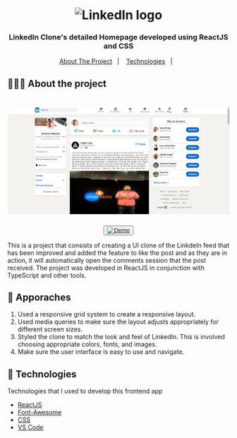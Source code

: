 <h1 align="center">
	<img alt="LinkedIn logo" src="https://upload.wikimedia.org/wikipedia/commons/f/f8/LinkedIn_icon_circle.svg" height="150px" width="150px" />
</h1>

<h3 align="center">
  LinkedIn Clone's detailed Homepage developed using ReactJS and CSS
</h3>


<p align="center">
  <a href="#-about-the-project">About The Project</a>&nbsp;&nbsp;&nbsp;|&nbsp;&nbsp;&nbsp;
  <a href="#-technologies">Technologies</a>&nbsp;&nbsp;&nbsp;|&nbsp;&nbsp;&nbsp;
</p>

## 👨🏻‍💻 About the project

<h1 align="center">
	<img alt="Project Screenshot" src="https://github.com/animeshmandal4400/totalitycorp-frontend-challenge/blob/main/src/assets/Screenshot.png" />
</h1>

<p align="center">
  <button><a href="https://totalitycorp-frontend-challenge-seven.vercel.app/"><img alt="Demo" src="https://www.google.com/url?sa=i&url=https%3A%2F%2Fkarmanivero.us%2Fblog%2Fvercel-preview-branch-weirdness%2F&psig=AOvVaw0JS2LwBJehs13hQdKeRNNZ&ust=1666531736723000&source=images&cd=vfe&ved=0CA0QjRxqFwoTCJCIjdP48_oCFQAAAAAdAAAAABAK" target="_blank"></img></a></button>

<p>This is a project that consists of creating a UI clone of the LinkdeIn feed that has been improved and added the feature to like the post and as they are in action, it will automatically open the comments session that the post received. The project was developed in ReactJS in conjunction with TypeScript and other tools.</p>

## 🚚 Apporaches

1. Used a responsive grid system to create a responsive layout.
2. Used media queries to make sure the layout adjusts appropriately for different screen sizes.
3. Styled the clone to match the look and feel of LinkedIn. This is involved choosing appropriate colors, fonts, and images.
4. Make sure the user interface is easy to use and navigate.

## 🚀 Technologies

Technologies that I used to develop this frontend app

- [ReactJS](https://nodejs.org/en)
- [Font-Awesome](https://fontawesome.com/)
- [CSS](https://developer.mozilla.org/en-US/docs/Web/CSS)
- [VS Code](https://code.visualstudio.com)

